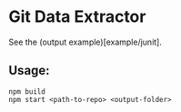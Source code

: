 Git Data Extractor
==================

See the (output example)[example/junit].

## Usage:

    npm build
    npm start <path-to-repo> <output-folder>

